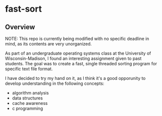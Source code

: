# fast-sort

## Overview
NOTE: This repo is currently being modified with no specific deadline in mind, as its contents are very unorganized.

As part of an undergraduate operating systems class at the University of Wisconsin-Madison, I found an interesting assignment given to past students. The goal was to create a fast, single threaded sorting program for specific text file format.

I have decided to try my hand on it, as I think it's a good opporunity to develop understanding in the following concepts:
+ algorithm analysis
+ data structures
+ cache awareness
+ c programming

